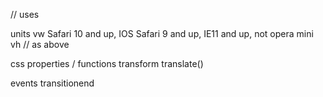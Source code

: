 // uses 

units
vw  Safari 10 and up, IOS Safari 9 and up, IE11 and up, not opera mini
vh  // as above

css properties / functions
transform
translate()

events
transitionend